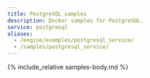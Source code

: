 ```yaml
---
title: PostgreSQL samples
description: Docker samples for PostgreSQL.
service: postgresql
aliases:
  - /engine/examples/postgresql_service/
  - /samples/postgresql_service/
---
```



{% include_relative samples-body.md %}